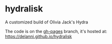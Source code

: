 # hydralisk
A customized build of Olivia Jack's Hydra

The code is on the [gh-pages](https://github.com/delanni/hydralisk/tree/gh-pages) branch, it's hosted at: https://delanni.github.io/hydralisk

